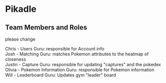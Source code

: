 # Pikadle

## Team Members and Roles
please change

Chris - Users Guru: responsible for Account info\
Josh -   Matching Guru: matches Pokemon attributes to the heatmap of closeness\
Justin - Capture Guru: responsible for updating "captures" and the pokedex\
Olivia - Pokemon Information Guru: responsible for Pokemon information\
Will - Leaderboard Guru: Updates gym "leader" board